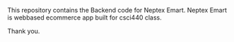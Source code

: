 This repository contains the Backend code for Neptex Emart. Neptex Emart is webbased ecommerce app built for csci440 class.

Thank you.
